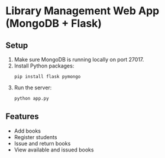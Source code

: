 
# Library Management Web App (MongoDB + Flask)

## Setup
1. Make sure MongoDB is running locally on port 27017.
2. Install Python packages:
   ```
   pip install flask pymongo
   ```
3. Run the server:
   ```
   python app.py
   ```

## Features
- Add books
- Register students
- Issue and return books
- View available and issued books
